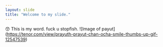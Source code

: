 ```yaml
---
layout: slide
title: "Welcome to my slide."
---
```

:kissing_smiling_eyes: This is my word.
fuck u stopfish.
![Image of payut]
(https://tenor.com/view/prayuth-prayut-chan-ocha-smile-thumbs-up-gif-12547539)
